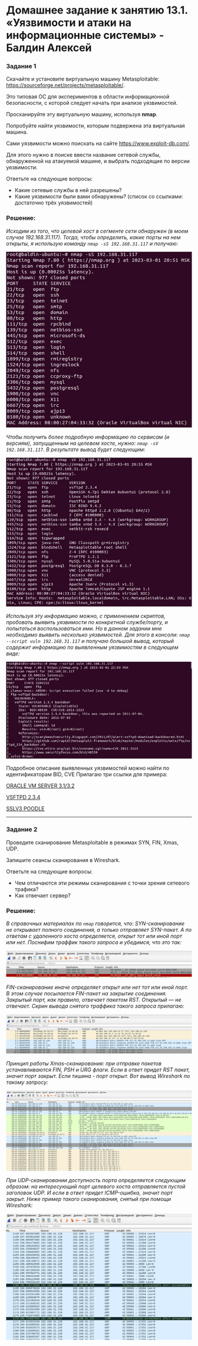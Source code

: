 # Домашнее задание к занятию 13.1. «Уязвимости и атаки на информационные системы» - Балдин Алексей

### Задание 1

Скачайте и установите виртуальную машину Metasploitable: https://sourceforge.net/projects/metasploitable/.

Это типовая ОС для экспериментов в области информационной безопасности, с которой следует начать при анализе уязвимостей.

Просканируйте эту виртуальную машину, используя **nmap**.

Попробуйте найти уязвимости, которым подвержена эта виртуальная машина.

Сами уязвимости можно поискать на сайте https://www.exploit-db.com/.

Для этого нужно в поиске ввести название сетевой службы, обнаруженной на атакуемой машине, и выбрать подходящие по версии уязвимости.

Ответьте на следующие вопросы:

- Какие сетевые службы в ней разрешены?
- Какие уязвимости были вами обнаружены? (список со ссылками: достаточно трёх уязвимостей)

### Решение:

*Исходим из того, что целевой хост в сегменте сети обнаружен (в моем случае 192.168.31.117). Тогда, чтобы определить, какие порты на нем открыты, я использую команду `nmap -sS 192.168.31.117` и получаю:*  

![IS](images/open_ports.jpg)

*Чтобы получить более подробную информацию по сервисам (и версиям), запуцщенным на целевом хосте, нужно: `nmap -sV 192.168.31.117`. В результате вывод будет следующим:*

![IS](images/open_ports_versions.jpg)

*Используя эту информацию можно, с применением скриптов, пробовать выявить уязвимости по конкретной службе/порту, и попытаться воспользоваться ими. Но в данном задании мне необходимо выявить несколько уязвимостей. Для этого в консоли: `nmap --script vuln 192.168.31.117` и получаю большой вывод, который содержит информацию по выявленным уязвимостям в следующем виде:*

![IS](images/vuln_example.jpg)

Подробное описание выявленных уязвимостей можно найти по идентификаторам BID, CVE
Прилагаю три ссылки для примера:

[ORACLE VM SERVER 3.1/3.2](https://vuldb.com/ru/?id.74941)

[VSFTPD 2.3.4](https://vuldb.com/ru/?id.146452)

[SSLV3 POODLE](https://vuldb.com/ru/?id.92602)

---

### Задание 2

Проведите сканирование Metasploitable в режимах SYN, FIN, Xmas, UDP.

Запишите сеансы сканирования в Wireshark.

Ответьте на следующие вопросы:

- Чем отличаются эти режимы сканирования с точки зрения сетевого трафика?
- Как отвечает сервер?

### Решение:

*В справочных материалах по `nmap` говорится, что:
SYN-сканирование не открывает полного соединения, а только отправляет SYN-пакет. А по ответам с удаленного хоста определяется, открыт тот или иной порт или нет. Поснифим траффик такого запроса и убедимся, что это так:*

![IS](images/syn_scan.jpg)

*FIN-сканирование иначе определяет открыт или нет тот или иной порт. В этом случае посылается FIN-пакет на закрытие соединения. Закрытый порт, как правило, отвечает пакетом RST. Открытый — не отвечает. Скрин вывода снятого траффика такого запроса прилагаю:*

![IS](images/fin_scan.jpg)

*Принцип работы Xmas-сканирования: при отправке пакетов устанавливаются FIN, PSH и URG флаги. Если в ответ придет RST пакет, значит порт закрыт. Если тишина - порт открыт. Вот вывод Wireshark по такому запросу:*

![IS](images/Xmas_scan.jpg)

*При UDP-сканировании доступность порта определяется следующим образом: на интересующий порт целевого хоста отправляется пустой заголовок UDP. И если в ответ придет ICMP-ошибка, значит порт закрыт. Ниже пример такого сканирования, снятый при помощи Wireshark:*

![IS](images/UDP_scan.jpg)
